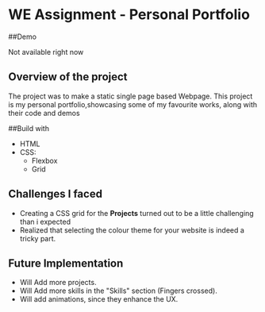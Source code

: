 # WE Assignment - Personal Portfolio

##Demo
<p>Not available right now</p>

## Overview of the project
<p>The project was to make a static single page based Webpage. This project is my personal portfolio,showcasing some of my favourite works, along with their code and demos</p>

##Build with
- HTML
- CSS:
     - Flexbox
     - Grid
 
 ## Challenges I faced
 - Creating a CSS grid for the <b>Projects</b> turned out to be a little challenging than i expected
 - Realized that selecting the colour theme for your website is indeed a tricky part.

## Future Implementation
- Will Add more projects.
- Will Add more skills in the "Skills" section (Fingers crossed).
- Will add animations, since they enhance the UX.
